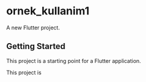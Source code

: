 # ornek_kullanim1

A new Flutter project.

## Getting Started

This project is a starting point for a Flutter application.

This project is 

